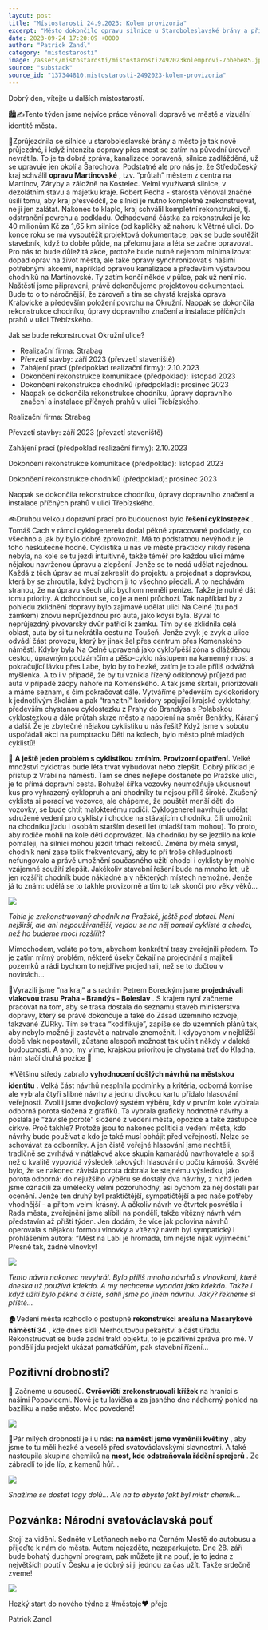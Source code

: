 ```yaml
---
layout: post
title: "Místostarosti 24.9.2023: Kolem provizoria"
excerpt: "Město dokončilo opravu silnice u Staroboleslavské brány a připravuje kompletní rekonstrukci Martinovské ulice za 40 milionů Kč, kterou by práce mohly začít v létě 2024. Současně probíhá rekonstrukce Okružní ulice firmou Strabag, jež by měla skončit do prosince 2023. V plánu je také rozvoj cyklostezek s prioritou na trasy ke školám, zatímco návrh na zklidnění ulice Na Celné zůstává zatím nerealizován kvůli dopravním dopadům."
date: 2023-09-24 17:20:09 +0000
author: "Patrick Zandl"
category: "mistostarosti"
image: /assets/mistostarosti/mistostarosti2492023kolemprovi-7bbebe85.jpeg
source: "substack"
source_id: "137344810.mistostarosti-2492023-kolem-provizoria"
---
```


Dobrý den, vítejte u dalších místostarostí.

🏙️✍️Tento týden jsme nejvíce práce věnovali dopravě ve městě a vizuální identitě města.

🚗Zprůjezdnila se silnice u staroboleslavské brány a město je tak nově průjezdné, i když intenzita dopravy přes most se zatím na původní úroveň nevrátila. To je ta dobrá zpráva, kanalizace opravená, silnice zadlážděná, už se upravuje jen okolí a Šarochova. Podstatné ale pro nás je, že Středočeský kraj schválil **opravu Martinovské** , tzv. “průtah” městem z centra na Martinov, Záryby a záložně na Kostelec. Velmi využívaná silnice, v dezolátním stavu a majetku kraje. Robert Pecha - starosta věnoval značné úsilí tomu, aby kraj přesvědčil, že silnici je nutno kompletně zrekonstruovat, ne ji jen zalátat. Nakonec to klaplo, kraj schválil kompletní rekonstrukci, tj. odstranění povrchu a podkladu. Odhadovaná částka za rekonstrukci je ke 40 milionům Kč za 1,65 km silnice (od kapličky až nahoru k Větrné ulici. Do konce roku se má vysoutěžit projektová dokumentace, pak se bude soutěžit stavebník, když to dobře půjde, na přelomu jara a léta se začne opravovat. Pro nás to bude důležitá akce, protože bude nutné nejenom minimalizovat dopad oprav na život města, ale také opravy synchronizovat s našimi potřebnými akcemi, například opravou kanalizace a především výstavbou chodníků na Martinovské. Ty zatím končí někde v půlce, pak už není nic. Naštěstí jsme připraveni, právě dokončujeme projektovou dokumentaci. Bude to o to náročnější, že zároveň s tím se chystá krajská oprava Královické a především položení povrchu na Okružní. Naopak se dokončila rekonstrukce chodníku, úpravy dopravního značení a instalace příčných prahů v ulici Třebízského.

Jak se bude rekonstruovat Okružní ulice?

- Realizační firma: Strabag
- Převzetí stavby: září 2023 (převzetí staveniště)
- Zahájení prací (předpoklad realizační firmy): 2.10.2023
- Dokončení rekonstrukce komunikace (předpoklad): listopad 2023
- Dokončení rekonstrukce chodníků (předpoklad): prosinec 2023
- Naopak se dokončila rekonstrukce chodníku, úpravy dopravního značení a instalace příčných prahů v ulici Třebízského.

Realizační firma: Strabag

Převzetí stavby: září 2023 (převzetí staveniště)

Zahájení prací (předpoklad realizační firmy): 2.10.2023

Dokončení rekonstrukce komunikace (předpoklad): listopad 2023

Dokončení rekonstrukce chodníků (předpoklad): prosinec 2023

Naopak se dokončila rekonstrukce chodníku, úpravy dopravního značení a instalace příčných prahů v ulici Třebízského.

🚲Druhou velkou dopravní prací pro budoucnost bylo **řešení cyklostezek** . Tomáš Cach v rámci cyklogenerelu dodal pěkně zpracované podklady, co všechno a jak by bylo dobré zprovoznit. Má to podstatnou nevýhodu: je toho neskutečně hodně. Cyklistika u nás ve městě prakticky nikdy řešena nebyla, na kole se tu jezdí intuitivně, takže téměř pro každou ulici máme nějakou navrženou úpravu a zlepšení. Jenže se to nedá udělat najednou. Každá z těch úprav se musí zakreslit do projektu a projednat s dopravkou, která by se zhroutila, když bychom jí to všechno předali. A to nechávám stranou, že na úpravu všech ulic bychom neměli peníze. Takže je nutné dát tomu priority. A dohodnout se, co je a není průchozí. Tak například by z pohledu zklidnění dopravy bylo zajímavé udělat ulici Na Celné (tu pod zámkem) znovu neprůjezdnou pro auta, jako kdysi byla. Býval to neprůjezdný pivovarský dvůr patřící k zámku. Tím by se zklidnila celá oblast, auta by si tu nekrátila cestu na Toušeň. Jenže zvyk je zvyk a ulice odvádí část provozu, který by jinak šel přes centrum přes Komenského náměstí. Kdyby byla Na Celné upravená jako cyklo/pěší zóna s dlážděnou cestou, úpravným podzámčím a pěšo-cyklo nástupem na kamenný most a pokračující lávku přes Labe, bylo by to hezké, zatím je to ale příliš odvážná myšlenka. A to i v případě, že by tu vznikla řízený odklonový průjezd pro auta v případě zácpy nahoře na Komenského. A tak jsme škrtali, priorizovali a máme seznam, s čím pokračovat dále. Vytváříme především cyklokoridory k jednotlivým školám a pak “tranzitní” koridory spojující krajské cyklotahy, především chystanou cyklostezku z Prahy do Brandýsa s Polabskou cyklostezkou a dále průtah skrze město a napojení na směr Benátky, Káraný a další. Že je zbytečné nějakou cyklistiku u nás řešit? Když jsme v sobotu uspořádali akci na pumptracku Děti na kolech, bylo město plné mladých cyklistů!

🚧 **A ještě jeden problém s cyklistikou zmíním. Provizorní opatření.** Velké množství cyklotras bude léta trvat vybudovat nebo zlepšit. Dobrý příklad je přístup z Vrábí na náměstí. Tam se dnes nejlépe dostanete po Pražské ulici, je to přímá dopravní cesta. Bohužel šířka vozovky neumožňuje ukousnout kus pro vyhrazený cyklopruh a ani chodníky tu nejsou příliš široké. Zkušený cyklista si poradí ve vozovce, ale chápeme, že pouštět menší děti do vozovky, se bude chtít malokterému rodiči. Cyklogenerel navrhuje udělat sdružené vedení pro cyklisty i chodce na stávajícím chodníku, čili umožnit na chodníku jízdu i osobám starším deseti let (mladší tam mohou). To proto, aby rodiče mohli na kole děti doprovázet. Na chodníku by se jezdilo na kole pomaleji, na silnici mohou jezdit trhači rekordů. Změna by měla smysl, chodník není zase tolik frekventovaný, aby to při troše ohleduplnosti nefungovalo a právě umožnění současného užití chodci i cyklisty by mohlo vzájemné soužití zlepšit. Jakékoliv stavební řešení bude na mnoho let, už jen rozšířit chodník bude nákladné a v některých místech nemožné. Jenže já to znám: udělá se to takhle provizorně a tím to tak skončí pro věky věků…

![](/assets/mistostarosti/mistostarosti2492023kolemprovi-7bbebe85.jpeg)

*Tohle je zrekonstruovaný chodník na Pražské, ještě pod dotací. Není nejširší, ale ani nejpoužívanější, vejdou se na něj pomalí cyklisté a chodci, než ho budeme moci rozšířit?*

Mimochodem, voláte po tom, abychom konkrétní trasy zveřejnili předem. To je zatím mírný problém, některé úseky čekají na projednání s majiteli pozemků a rádi bychom to nejdříve projednali, než se to dočtou v novinách…

🚂Vyrazili jsme “na kraj” a s radním Petrem Boreckým jsme **projednávali vlakovou trasu Praha - Brandýs - Boleslav** . S krajem nyní začneme pracovat na tom, aby se trasa dostala do seznamu staveb ministerstva dopravy, který se právě dokončuje a také do Zásad územního rozvoje, takzvané ZURky. Tím se trasa “kodifikuje”, zapíše se do územních plánů tak, aby nebylo možné ji zastavět a natrvalo znemožnit. I kdybychom v nejbližší době vlak nepostavili, zůstane alespoň možnost tak učinit někdy v daleké budoucnosti. A ano, my víme, krajskou prioritou je chystaná trať do Kladna, nám stačí druhá pozice 🙂

✴️Většinu středy zabralo **vyhodnocení došlých návrhů na městskou identitu** . Velká část návrhů nesplnila podmínky a kritéria, odborná komise ale vybrala čtyři slibné návrhy a jednu divokou kartu přidalo hlasování veřejnosti. Zvolili jsme dvojkolový systém výběru, kdy v prvním kole vybírala odborná porota složená z grafiků. Ta vybrala graficky hodnotné návrhy a poslala je “závislé porotě” složené z vedení města, opozice a také zástupce církve. Proč takhle? Protože jsou to nakonec politici a vedení města, kdo návrhy bude používat a kdo je také musí obhájit před veřejností. Nelze se schovávat za odborníky. A jen čistě veřejné hlasování jsme nechtěli, tradičně se zvrhává v nátlakové akce skupin kamarádů navrhovatele a spíš než o kvalitě vypovídá výsledek takových hlasování o počtu kámošů. Skvělé bylo, že se nakonec závislá porota dobrala ke stejnému výsledku, jako porota odborná: do nejužšího výběru se dostaly dva návrhy, z nichž jeden jsme označili za umělecky velmi pozoruhodný, asi bychom za něj dostali pár ocenění. Jenže ten druhý byl praktičtější, sympatičtější a pro naše potřeby vhodnější - a přitom velmi krásný. A ačkoliv návrh ve čtvrtek posvětila i Rada města, zveřejnění jsme slíbili na pondělí, takže vítězný návrh vám představím až příští týden. Jen dodám, že více jak polovina návrhů operovala s nějakou formou vlnovky a vítězný návrh byl sympatický i prohlášením autora: “Měst na Labi je hromada, tím nejste nijak výjimeční.” Přesně tak, žádné vlnovky!

![](/assets/mistostarosti/mistostarosti2492023kolemprovi-be70ab32.jpeg)

*Tento návrh nakonec nevyhrál. Bylo příliš mnoho návrhů s vlnovkami, které dneska už používá kdekdo. A my nechceme vypadat jako kdekdo. Takže i když užití bylo pěkné a čisté, sáhli jsme po jiném návrhu. Jaký? řekneme si příště…*

🏚️Vedení města rozhodlo o postupné **rekonstrukci areálu na Masarykově náměstí 34** , kde dnes sídlí Merhoutovou pekařství a část úřadu. Rekonstruovat se bude zadní trakt objektu, to je pozitivní zpráva pro mě. V pondělí jdu projekt ukázat památkářům, pak stavební řízení…

## Pozitivní drobnosti?

💒 Začneme u sousedů. **Cvrčovičtí zrekonstruovali křížek** na hranici s našimi Popovicemi. Nově je tu lavička a za jasného dne nádherný pohled na baziliku a naše město. Moc povedené!

![](/assets/mistostarosti/mistostarosti2492023kolemprovi-87a6eb5b.jpeg)

🌷Pár milých drobností je i u nás: **na náměstí jsme vyměnili květiny** , aby jsme to tu měli hezké a veselé před svatováclavskými slavnostmi. A také nastoupila skupina chemiků na **most, kde odstraňovala řádění sprejerů** . Ze zábradlí to jde líp, z kamenů hůř…

![](/assets/mistostarosti/mistostarosti2492023kolemprovi-c85ef188.jpeg)

*Snažíme se dostat tagy dolů… Ale na to abyste fakt byl mistr chemik…*

## Pozvánka: Národní svatováclavská pouť

Stojí za vidění. Sedněte v Letňanech nebo na Černém Mostě do autobusu a přijeďte k nám do města. Autem nejezděte, nezaparkujete. Dne 28. září bude bohatý duchovní program, pak můžete jít na pouť, je to jedna z největších poutí v Česku a je dobrý si ji jednou za čas užít. Takže srdečně zveme!

![](/assets/mistostarosti/mistostarosti2492023kolemprovi-e86081d1.jpeg)

Hezký start do nového týdne z #městoje♥️ přeje

Patrick Zandl